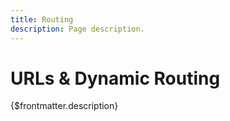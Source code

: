 ```yaml
---
title: Routing
description: Page description.
---
```


# URLs & Dynamic Routing

{$frontmatter.description}
